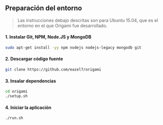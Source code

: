Preparación del entorno
-----------------------

> Las instrucciones debajo descritas son para Ubuntu 15.04, que es el entorno en el que Origami fue desarrollado.

#### 1. Instalar Git, NPM, Node.JS y MongoDB

```bash
sudo apt-get install -yy npm nodejs nodejs-legacy mongodb git
```

#### 2. Descargar código fuente

```bash
git clone https://github.com/eazel7/origami
```

#### 3. Insalar dependencias

```bash
cd origami
./setup.sh
```

#### 4. Iniciar la aplicación

```bash
./run.sh
```